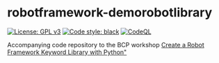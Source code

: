 # robotframework-demorobotlibrary
[![License: GPL v3](https://img.shields.io/badge/License-GPLv3-blue.svg)](https://www.gnu.org/licenses/gpl-3.0) [![Code style: black](https://img.shields.io/badge/code%20style-black-000000.svg)](https://github.com/psf/black) [![CodeQL](https://github.com/joergschultzelutter/robotframework-demorobotlibrary/actions/workflows/codeql.yml/badge.svg)](https://github.com/joergschultzelutter/robotframework-demorobotlibrary/actions/workflows/codeql.yml)

Accompanying code repository to the BCP workshop [Create a Robot Framework Keyword Library with Python"](https://tech.bertelsmann.com/en/blog/articles/workshop-create-a-robot-framework-keyword-library-with-python)
